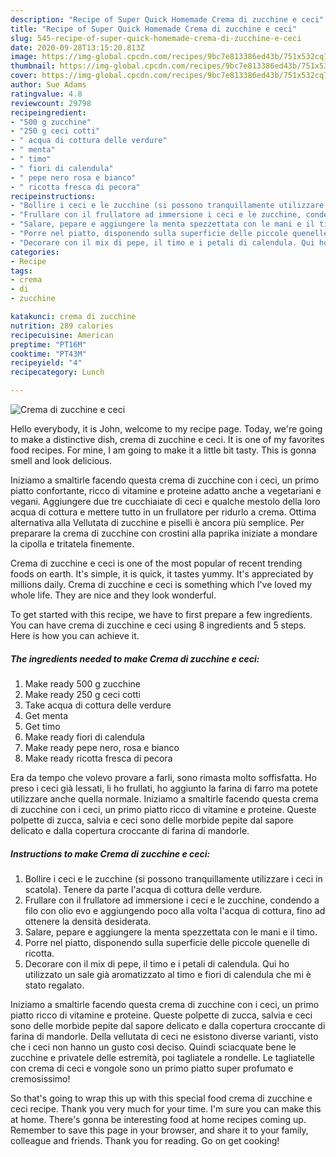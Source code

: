 ```yaml
---
description: "Recipe of Super Quick Homemade Crema di zucchine e ceci"
title: "Recipe of Super Quick Homemade Crema di zucchine e ceci"
slug: 545-recipe-of-super-quick-homemade-crema-di-zucchine-e-ceci
date: 2020-09-28T13:15:20.813Z
image: https://img-global.cpcdn.com/recipes/9bc7e813386ed43b/751x532cq70/crema-di-zucchine-e-ceci-recipe-main-photo.jpg
thumbnail: https://img-global.cpcdn.com/recipes/9bc7e813386ed43b/751x532cq70/crema-di-zucchine-e-ceci-recipe-main-photo.jpg
cover: https://img-global.cpcdn.com/recipes/9bc7e813386ed43b/751x532cq70/crema-di-zucchine-e-ceci-recipe-main-photo.jpg
author: Sue Adams
ratingvalue: 4.8
reviewcount: 29798
recipeingredient:
- "500 g zucchine"
- "250 g ceci cotti"
- " acqua di cottura delle verdure"
- " menta"
- " timo"
- " fiori di calendula"
- " pepe nero rosa e bianco"
- " ricotta fresca di pecora"
recipeinstructions:
- "Bollire i ceci e le zucchine (si possono tranquillamente utilizzare i ceci in scatola). Tenere da parte l&#39;acqua di cottura delle verdure."
- "Frullare con il frullatore ad immersione i ceci e le zucchine, condendo a filo con olio evo e aggiungendo poco alla volta l&#39;acqua di cottura, fino ad ottenere la densità desiderata."
- "Salare, pepare e aggiungere la menta spezzettata con le mani e il timo."
- "Porre nel piatto, disponendo sulla superficie delle piccole quenelle di ricotta."
- "Decorare con il mix di pepe, il timo e i petali di calendula. Qui ho utilizzato un sale già aromatizzato al timo e fiori di calendula che mi è stato regalato."
categories:
- Recipe
tags:
- crema
- di
- zucchine

katakunci: crema di zucchine 
nutrition: 289 calories
recipecuisine: American
preptime: "PT16M"
cooktime: "PT43M"
recipeyield: "4"
recipecategory: Lunch

---
```



![Crema di zucchine e ceci](https://img-global.cpcdn.com/recipes/9bc7e813386ed43b/751x532cq70/crema-di-zucchine-e-ceci-recipe-main-photo.jpg)

Hello everybody, it is John, welcome to my recipe page. Today, we're going to make a distinctive dish, crema di zucchine e ceci. It is one of my favorites food recipes. For mine, I am going to make it a little bit tasty. This is gonna smell and look delicious.

Iniziamo a smaltirle facendo questa crema di zucchine con i ceci, un primo piatto confortante, ricco di vitamine e proteine adatto anche a vegetariani e vegani. Aggiungere due tre cucchiaiate di ceci e qualche mestolo della loro acqua di cottura e mettere tutto in un frullatore per ridurlo a crema. Ottima alternativa alla Vellutata di zucchine e piselli è ancora più semplice. Per preparare la crema di zucchine con crostini alla paprika iniziate a mondare la cipolla e tritatela finemente.

Crema di zucchine e ceci is one of the most popular of recent trending foods on earth. It's simple, it is quick, it tastes yummy. It's appreciated by millions daily. Crema di zucchine e ceci is something which I've loved my whole life. They are nice and they look wonderful.


To get started with this recipe, we have to first prepare a few ingredients. You can have crema di zucchine e ceci using 8 ingredients and 5 steps. Here is how you can achieve it.

<!--inarticleads1-->

##### The ingredients needed to make Crema di zucchine e ceci:

1. Make ready 500 g zucchine
1. Make ready 250 g ceci cotti
1. Take  acqua di cottura delle verdure
1. Get  menta
1. Get  timo
1. Make ready  fiori di calendula
1. Make ready  pepe nero, rosa e bianco
1. Make ready  ricotta fresca di pecora


Era da tempo che volevo provare a farli, sono rimasta molto soffisfatta. Ho preso i ceci già lessati, li ho frullati, ho aggiunto la farina di farro ma potete utilizzare anche quella normale. Iniziamo a smaltirle facendo questa crema di zucchine con i ceci, un primo piatto ricco di vitamine e proteine. Queste polpette di zucca, salvia e ceci sono delle morbide pepite dal sapore delicato e dalla copertura croccante di farina di mandorle. 

<!--inarticleads2-->

##### Instructions to make Crema di zucchine e ceci:

1. Bollire i ceci e le zucchine (si possono tranquillamente utilizzare i ceci in scatola). Tenere da parte l&#39;acqua di cottura delle verdure.
1. Frullare con il frullatore ad immersione i ceci e le zucchine, condendo a filo con olio evo e aggiungendo poco alla volta l&#39;acqua di cottura, fino ad ottenere la densità desiderata.
1. Salare, pepare e aggiungere la menta spezzettata con le mani e il timo.
1. Porre nel piatto, disponendo sulla superficie delle piccole quenelle di ricotta.
1. Decorare con il mix di pepe, il timo e i petali di calendula. Qui ho utilizzato un sale già aromatizzato al timo e fiori di calendula che mi è stato regalato.


Iniziamo a smaltirle facendo questa crema di zucchine con i ceci, un primo piatto ricco di vitamine e proteine. Queste polpette di zucca, salvia e ceci sono delle morbide pepite dal sapore delicato e dalla copertura croccante di farina di mandorle. Della vellutata di ceci ne esistono diverse varianti, visto che i ceci non hanno un gusto così deciso. Quindi sciacquate bene le zucchine e privatele delle estremità, poi tagliatele a rondelle. Le tagliatelle con crema di ceci e vongole sono un primo piatto super profumato e cremosissimo! 

So that's going to wrap this up with this special food crema di zucchine e ceci recipe. Thank you very much for your time. I'm sure you can make this at home. There's gonna be interesting food at home recipes coming up. Remember to save this page in your browser, and share it to your family, colleague and friends. Thank you for reading. Go on get cooking!
